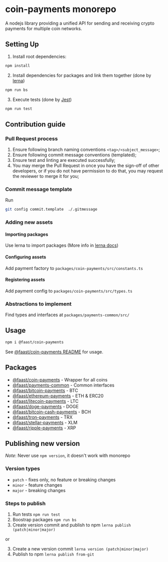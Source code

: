 # coin-payments monorepo

A nodejs library providing a unified API for sending and receiving crypto payments for multiple coin networks.

## Setting Up

1. Install root dependencies:
```bash
npm install
```

2. Install dependencies for packages and link them together (done by [lerna](https://lerna.js))
```bash
npm run bs
```

3. Execute tests (done by [Jest](https://jestjs.io/))
```bash
npm run test
```

## Contribution guide

### Pull Request process
1. Ensure following branch naming conventions `<tag>/<subject_message>`;
2. Ensure following commit message conventions (templated);
3. Ensure test and linting are executed successfully;
4. You may merge the Pull Request in once you have the sign-off of other developers, or if you do not have permission to do that, you may request the reviewer to merge it for you;

### Commit message template
Run
```bash
git config commit.template  ./.gitmessage
```

### Adding new assets
#### Importing packages
Use lerna to import packages (More info in [lerna docs](https://github.com/lerna/lerna/))
#### Configuring assets
Add payment factory to `packages/coin-payments/src/constants.ts`

#### Registering assets
Add payment config to `packages/coin-payments/src/types.ts`

### Abstractions to implement
Find types and interfaces at `packages/payments-common/src/`

## Usage

```bash
npm i @faast/coin-payments
```

See [@faast/coin-payments README](./packages/coin-payments/README.md) for usage.

## Packages

- [@faast/coin-payments](./packages/coin-payments) - Wrapper for all coins
- [@faast/payments-common](./packages/payments-common) - Common interfaces
- [@faast/bitcoin-payments](./packages/bitcoin-payments) - BTC
- [@faast/ethereum-payments](./packages/ethereum-payments) - ETH & ERC20
- [@faast/litecoin-payments](./packages/litecoin-payments) - LTC
- [@faast/doge-payments](./packages/doge-payments) - DOGE
- [@faast/bitcoin-cash-payments](./packages/bitcoin-cash-payments) - BCH
- [@faast/tron-payments](./packages/tron-payments) - TRX
- [@faast/stellar-payments](./packages/stellar-payments) - XLM
- [@faast/ripple-payments](./packages/ripple-payments) - XRP

## Publishing new version

*Note*: Never use `npm version`, it doesn't work with monorepo

### Version types

- `patch` - fixes only, no feature or breaking changes
- `minor` - feature changes
- `major` - breaking changes

### Steps to publish

1. Run tests `npm run test`
2. Boostrap packages `npm run bs`
3. Create version commit and publish to npm `lerna publish (patch|minor|major)`

or

3. Create a new version commit `lerna version (patch|minor|major)`
4. Publish to npm `lerna publish from-git`

